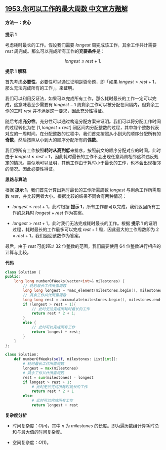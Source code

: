 ## [1953.你可以工作的最大周数 中文官方题解](https://leetcode.cn/problems/maximum-number-of-weeks-for-which-you-can-work/solutions/100000/ni-ke-yi-gong-zuo-de-zui-da-zhou-shu-by-rbidw)

#### 方法一：贪心

**提示 $1$**

考虑耗时最长的工作。假设我们需要 $\textit{longest}$ 周完成该工作，其余工作共计需要 $\textit{rest}$ 周完成。那么可以完成所有工作的**充要条件**是：

$$
\textit{longest} \le \textit{rest} + 1.
$$

**提示 $1$ 解释**

首先考虑**必要性**。必要性可以通过证明逆否命题，即「如果 $\textit{longest} > \textit{rest} + 1$，那么无法完成所有的工作」，来证明。

我们可以利用反证法，如果可以完成所有工作，那么耗时最长的工作一定可以完成，这意味着至少需要有 $\textit{longest} - 1$ 周剩余工作可以被分配在间隔内，但剩余工作的工时 $\textit{rest}$ 并不满足这一要求，因此充分性得证。

随后考虑**充分性**。充分性可以通过构造分配方案来证明。我们可以将分配工作时间的过程转化为在 $[1, \textit{longest} + \textit{rest}]$ 闭区间内分配整数的过程，其中每个整数代表对应的一周时间。在分配整数的过程中，我们首先按照从小到大的顺序分配所有的**奇数**，然后按照从小到大的顺序分配所有的**偶数**。

我们将所有工作按照**耗时从高到低**来排序，按照前文的顺序分配对应的时间。此时由于 $\textit{longest} \le \textit{rest} + 1$，因此耗时最长的工作不会出现任意两周相邻这种违反规定的情况。类似地可以证明，其他工作由于耗时小于最长的工作，也不会出现相邻的情况。因此必要性得证。

**思路与算法**

根据 **提示 $1$**，我们首先计算出耗时最长的工作所需周数 $\textit{longest}$ 与剩余工作所需周数 $\textit{rest}$，并比较两者大小。根据比较的结果不同会有两种情况：

- $\textit{longest} \le \textit{rest} + 1$，此时根据 **提示 $1$**，所有工作都可以完成，我们返回所有工作的总耗时 $\textit{longest} + \textit{rest}$ 作为答案。

- $\textit{longest} > \textit{rest} + 1$，此时我们无法完成耗时最长的工作。根据 **提示 $1$** 的证明过程，耗时最长的工作最多可以完成 $\textit{rest} + 1$ 周，因此最大的工作周数即为 $2 \times \textit{rest} + 1$，我们返回该数作为答案。

最后，由于 $\textit{rest}$ 可能超过 $32$ 位整数的范围，我们需要使用 $64$ 位整数进行相应的计算与比较。

**代码**

```C++ [sol1-C++]
class Solution {
public:
    long long numberOfWeeks(vector<int>& milestones) {
        // 耗时最长工作所需周数
        long long longest = *max_element(milestones.begin(), milestones.end());
        // 其余工作共计所需周数
        long long rest = accumulate(milestones.begin(), milestones.end(), 0LL) - longest;
        if (longest > rest + 1){
            // 此时无法完成所耗时最长的工作
            return rest * 2 + 1;
        }
        else {
            // 此时可以完成所有工作
            return longest + rest;
        }
    }
};
```

```Python [sol1-Python3]
class Solution:
    def numberOfWeeks(self, milestones: List[int]):
        # 耗时最长工作所需周数
        longest = max(milestones)
        # 其余工作共计所需周数
        rest = sum(milestones) - longest
        if longest > rest + 1:
            # 此时无法完成所耗时最长的工作
            return rest * 2 + 1
        else:
            # 此时可以完成所有工作
            return longest + rest
```

**复杂度分析**

- 时间复杂度：$O(n)$，其中 $n$ 为 $\textit{milestones}$ 的长度。即为遍历数组计算耗时总和与最大值的时间复杂度。

- 空间复杂度：$O(1)$。